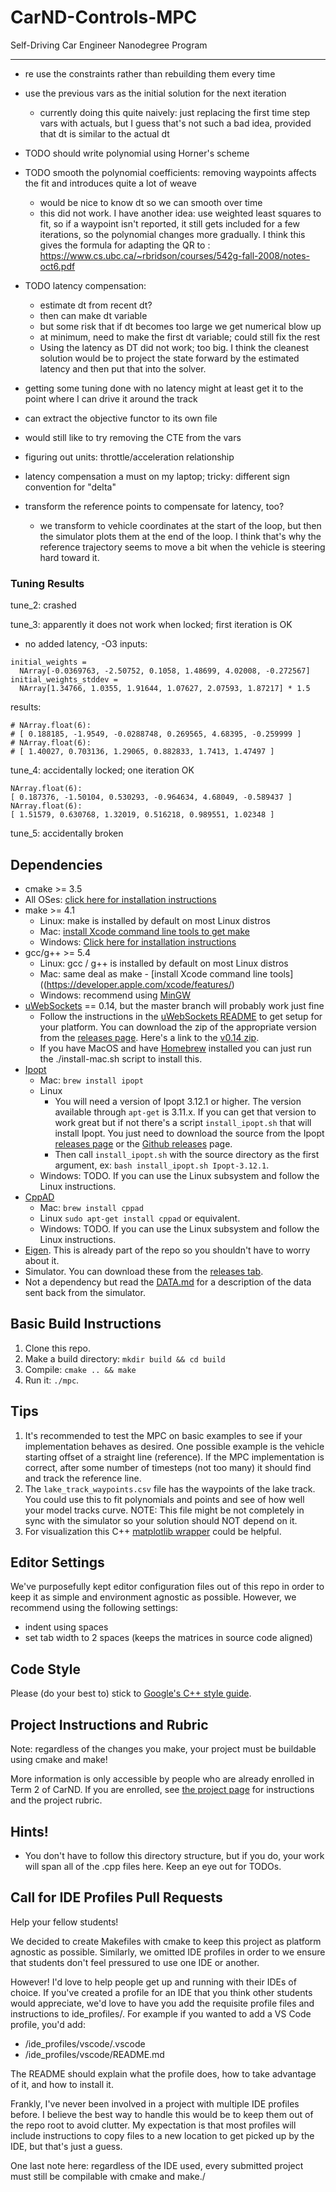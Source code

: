 # CarND-Controls-MPC
Self-Driving Car Engineer Nanodegree Program

---

- re use the constraints rather than rebuilding them every time
- use the previous vars as the initial solution for the next iteration
  - currently doing this quite naively: just replacing the first time step vars with actuals, but I guess that's not such a bad idea, provided that dt is similar to the actual dt
- TODO should write polynomial using Horner's scheme
- TODO smooth the polynomial coefficients: removing waypoints affects the fit and introduces quite a lot of weave
  - would be nice to know dt so we can smooth over time
  - this did not work. I have another idea: use weighted least squares to fit, so if a waypoint isn't reported, it still gets included for a few iterations, so the polynomial changes more gradually. I think this gives the formula for adapting the QR to : https://www.cs.ubc.ca/~rbridson/courses/542g-fall-2008/notes-oct6.pdf
- TODO latency compensation:
  - estimate dt from recent dt?
  - then can make dt variable  
  - but some risk that if dt becomes too large we get numerical blow up
  - at minimum, need to make the first dt variable; could still fix the rest
  - Using the latency as DT did not work; too big. I think the cleanest solution would be to project the state forward by the estimated latency and then put that into the solver.
- getting some tuning done with no latency might at least get it to the point where I can drive it around the track
- can extract the objective functor to its own file
- would still like to try removing the CTE from the vars

- figuring out units: throttle/acceleration relationship
- latency compensation a must on my laptop; tricky: different sign convention for "delta"
- transform the reference points to compensate for latency, too?
  - we transform to vehicle coordinates at the start of the loop, but then the simulator plots them at the end of the loop. I think that's why the reference trajectory seems to move a bit when the vehicle is steering hard toward it.

### Tuning Results

tune_2: crashed

tune_3: apparently it does not work when locked; first iteration is OK
- no added latency, -O3
inputs:
```
initial_weights =
  NArray[-0.0369763, -2.50752, 0.1058, 1.48699, 4.02008, -0.272567]
initial_weights_stddev =
  NArray[1.34766, 1.0355, 1.91644, 1.07627, 2.07593, 1.87217] * 1.5
```
results:
```
# NArray.float(6):
# [ 0.188185, -1.9549, -0.0288748, 0.269565, 4.68395, -0.259999 ]
# NArray.float(6):
# [ 1.40027, 0.703136, 1.29065, 0.882833, 1.7413, 1.47497 ]
```

tune_4: accidentally locked; one iteration OK
```
NArray.float(6):
[ 0.187376, -1.50104, 0.530293, -0.964634, 4.68049, -0.589437 ]
NArray.float(6):
[ 1.51579, 0.630768, 1.32019, 0.516218, 0.989551, 1.02348 ]
```

tune_5: accidentally broken


## Dependencies

* cmake >= 3.5
 * All OSes: [click here for installation instructions](https://cmake.org/install/)
* make >= 4.1
  * Linux: make is installed by default on most Linux distros
  * Mac: [install Xcode command line tools to get make](https://developer.apple.com/xcode/features/)
  * Windows: [Click here for installation instructions](http://gnuwin32.sourceforge.net/packages/make.htm)
* gcc/g++ >= 5.4
  * Linux: gcc / g++ is installed by default on most Linux distros
  * Mac: same deal as make - [install Xcode command line tools]((https://developer.apple.com/xcode/features/)
  * Windows: recommend using [MinGW](http://www.mingw.org/)
* [uWebSockets](https://github.com/uWebSockets/uWebSockets) == 0.14, but the master branch will probably work just fine
  * Follow the instructions in the [uWebSockets README](https://github.com/uWebSockets/uWebSockets/blob/master/README.md) to get setup for your platform. You can download the zip of the appropriate version from the [releases page](https://github.com/uWebSockets/uWebSockets/releases). Here's a link to the [v0.14 zip](https://github.com/uWebSockets/uWebSockets/archive/v0.14.0.zip).
  * If you have MacOS and have [Homebrew](https://brew.sh/) installed you can just run the ./install-mac.sh script to install this.
* [Ipopt](https://projects.coin-or.org/Ipopt)
  * Mac: `brew install ipopt`
  * Linux
    * You will need a version of Ipopt 3.12.1 or higher. The version available through `apt-get` is 3.11.x. If you can get that version to work great but if not there's a script `install_ipopt.sh` that will install Ipopt. You just need to download the source from the Ipopt [releases page](https://www.coin-or.org/download/source/Ipopt/) or the [Github releases](https://github.com/coin-or/Ipopt/releases) page.
    * Then call `install_ipopt.sh` with the source directory as the first argument, ex: `bash install_ipopt.sh Ipopt-3.12.1`.
  * Windows: TODO. If you can use the Linux subsystem and follow the Linux instructions.
* [CppAD](https://www.coin-or.org/CppAD/)
  * Mac: `brew install cppad`
  * Linux `sudo apt-get install cppad` or equivalent.
  * Windows: TODO. If you can use the Linux subsystem and follow the Linux instructions.
* [Eigen](http://eigen.tuxfamily.org/index.php?title=Main_Page). This is already part of the repo so you shouldn't have to worry about it.
* Simulator. You can download these from the [releases tab](https://github.com/udacity/CarND-MPC-Project/releases).
* Not a dependency but read the [DATA.md](./DATA.md) for a description of the data sent back from the simulator.


## Basic Build Instructions


1. Clone this repo.
2. Make a build directory: `mkdir build && cd build`
3. Compile: `cmake .. && make`
4. Run it: `./mpc`.

## Tips

1. It's recommended to test the MPC on basic examples to see if your implementation behaves as desired. One possible example
is the vehicle starting offset of a straight line (reference). If the MPC implementation is correct, after some number of timesteps
(not too many) it should find and track the reference line.
2. The `lake_track_waypoints.csv` file has the waypoints of the lake track. You could use this to fit polynomials and points and see of how well your model tracks curve. NOTE: This file might be not completely in sync with the simulator so your solution should NOT depend on it.
3. For visualization this C++ [matplotlib wrapper](https://github.com/lava/matplotlib-cpp) could be helpful.

## Editor Settings

We've purposefully kept editor configuration files out of this repo in order to
keep it as simple and environment agnostic as possible. However, we recommend
using the following settings:

* indent using spaces
* set tab width to 2 spaces (keeps the matrices in source code aligned)

## Code Style

Please (do your best to) stick to [Google's C++ style guide](https://google.github.io/styleguide/cppguide.html).

## Project Instructions and Rubric

Note: regardless of the changes you make, your project must be buildable using
cmake and make!

More information is only accessible by people who are already enrolled in Term 2
of CarND. If you are enrolled, see [the project page](https://classroom.udacity.com/nanodegrees/nd013/parts/40f38239-66b6-46ec-ae68-03afd8a601c8/modules/f1820894-8322-4bb3-81aa-b26b3c6dcbaf/lessons/b1ff3be0-c904-438e-aad3-2b5379f0e0c3/concepts/1a2255a0-e23c-44cf-8d41-39b8a3c8264a)
for instructions and the project rubric.

## Hints!

* You don't have to follow this directory structure, but if you do, your work
  will span all of the .cpp files here. Keep an eye out for TODOs.

## Call for IDE Profiles Pull Requests

Help your fellow students!

We decided to create Makefiles with cmake to keep this project as platform
agnostic as possible. Similarly, we omitted IDE profiles in order to we ensure
that students don't feel pressured to use one IDE or another.

However! I'd love to help people get up and running with their IDEs of choice.
If you've created a profile for an IDE that you think other students would
appreciate, we'd love to have you add the requisite profile files and
instructions to ide_profiles/. For example if you wanted to add a VS Code
profile, you'd add:

* /ide_profiles/vscode/.vscode
* /ide_profiles/vscode/README.md

The README should explain what the profile does, how to take advantage of it,
and how to install it.

Frankly, I've never been involved in a project with multiple IDE profiles
before. I believe the best way to handle this would be to keep them out of the
repo root to avoid clutter. My expectation is that most profiles will include
instructions to copy files to a new location to get picked up by the IDE, but
that's just a guess.

One last note here: regardless of the IDE used, every submitted project must
still be compilable with cmake and make./
